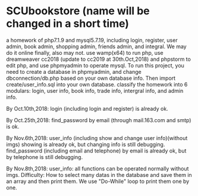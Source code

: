 # SCUbookstore (name will be changed in a short time)
a homework of php7.1.9 and mysql5.7.19, including login, register, user admin, book admin, shopping admin, friends admin, and integral.
We may do it online finally, also may not.
use wamp(x64) to run php, use dreamweaver cc2018 (update to cc2019 at 30th.Oct,2018) and phpstorm to edit php, and use phpmyadmin to operate mysql.
To run this project, you need to create a database in phpmyadmin, and change dbconnection/db.php based on your own database info. Then import create/user_info.sql into your own database. 
classify the homework into 6 modulars: login, user info, book info, trade info, intergral info, and admin info.

By Oct.10th,2018:
login (including login and register) is already ok.

By Oct.25th,2018:
find_password by email (through mail.163.com and smtp) is ok.

By Nov.6th,2018:
user_info (including show and change user info)(without imgs) showing is already ok, but changing info is still debugging.
find_password (including email and telephone) by email is already ok, but by telephone is still debugging.

By Nov.8th,2018:
user_info: all functions can be operated normally without imgs.
Difficulty: How to select many datas in the database and save them in an array and then print them.
We use "Do-While" loop to print them one by one.
